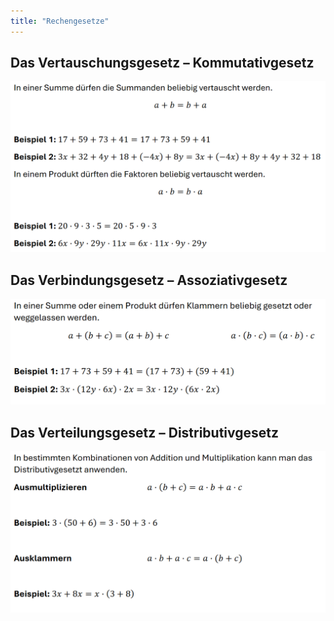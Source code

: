 ```yaml
---
title: "Rechengesetze"
---
```


## Das Vertauschungsgesetz – Kommutativgesetz

![](../assets/images/2022-06-21-20-05-00.png)

## Das Verbindungsgesetz – Assoziativgesetz

![](../assets/images/2022-06-21-20-05-16.png)

## Das Verteilungsgesetz – Distributivgesetz

![](../assets/images/2022-06-21-20-05-29.png)

